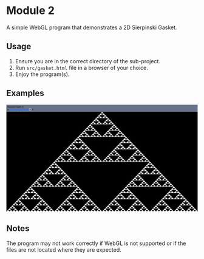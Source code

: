 # Module 2
A simple WebGL program that demonstrates a 2D Sierpinski Gasket.

## Usage
1. Ensure you are in the correct directory of the sub-project.
2. Run ```src/gasket.html``` file in a browser of your choice.
3. Enjoy the program(s).

## Examples
![](./example.png)

## Notes
The program may not work correctly if WebGL is not supported or if the files are not located where they are expected.
